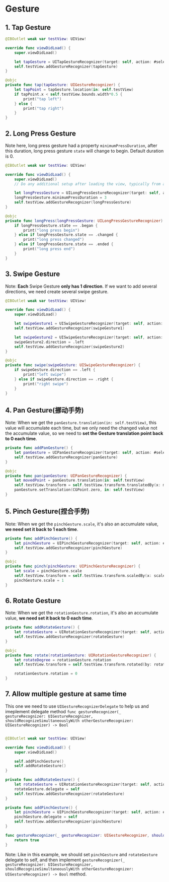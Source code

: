 # Gesture

## 1. Tap Gesture

```swift
@IBOutlet weak var testView: UIView!

override func viewDidLoad() {
    super.viewDidLoad()

    let tapGesture = UITapGestureRecognizer(target: self, action: #selector(self.tap(tapGesture:)))
    self.testView.addGestureRecognizer(tapGesture)
}

@objc
private func tap(tapGesture: UIGestureRecognizer) {
    let tapPoint = tapGesture.location(in: self.testView)
    if tapPoint.x < self.testView.bounds.width*0.5 {
        print("tap left")
    } else {
        print("tap right")
    }
}
```

## 2. Long Press Gesture

Note here, long press gesture had a property `minimumPressDuration`, after this duration, long press gesture `state` will change to begin. Default duration is 0.

```swift
@IBOutlet weak var testView: UIView!

override func viewDidLoad() {
    super.viewDidLoad()
    // Do any additional setup after loading the view, typically from a nib.

    let longPressGesture = UILongPressGestureRecognizer(target: self, action: #selector(self.longPress(longPressGesture:)))
    longPressGesture.minimumPressDuration = 3
    self.testView.addGestureRecognizer(longPressGesture)
}

@objc
private func longPress(longPressGesture: UILongPressGestureRecognizer) {
    if longPressGesture.state == .began {
        print("long press begin")
    } else if longPressGesture.state == .changed {
        print("long press changed")
    } else if longPressGesture.state == .ended {
        print("long press end")
    }
}
```

## 3. Swipe Gesture

Note: **Each** Swipe Gesture **only has 1 direction**. If we want to add several directions, we need create several swipe gesture.

```swift
@IBOutlet weak var testView: UIView!

override func viewDidLoad() {
    super.viewDidLoad()

    let swipeGesture1 = UISwipeGestureRecognizer(target: self, action: #selector(self.swipe(swipeGesture:)))
    self.testView.addGestureRecognizer(swipeGesture1)

    let swipeGesture2 = UISwipeGestureRecognizer(target: self, action: #selector(self.swipe(swipeGesture:)))
    swipeGesture2.direction = .left
    self.testView.addGestureRecognizer(swipeGesture2)
}

@objc
private func swipe(swipeGesture: UISwipeGestureRecognizer) {
    if swipeGesture.direction == .left {
        print("left swipe")
    } else if swipeGesture.direction == .right {
        print("right swipe")
    }
}
```

## 4. Pan Gesture(挪动手势)

Note: When we get the `panGesture.translation(in: self.testView)`, this value will accumulate each time, but we only need the changed value not the accumulate value, so we need to **set the Gesture translation point back to 0 each time**.

```swift
private func addPanGesture() {
    let panGesture = UIPanGestureRecognizer(target: self, action: #selector(self.pan(panGesture:)))
    self.testView.addGestureRecognizer(panGesture)
}

@objc
private func pan(panGesture: UIPanGestureRecognizer) {
    let movedPoint = panGesture.translation(in: self.testView)
    self.testView.transform = self.testView.transform.translatedBy(x: movedPoint.x, y: movedPoint.y)
    panGesture.setTranslation(CGPoint.zero, in: self.testView)
}
```

## 5. Pinch Gesture(捏合手势)

Note: When we get the `pinchGesture.scale`, it's also an accumulate value, **we need set it back to 1 each time**.

```swift
private func addPinchGesture() {
    let pinchGesture = UIPinchGestureRecognizer(target: self, action: #selector(self.pinch(pinchGesture:)))
    self.testView.addGestureRecognizer(pinchGesture)
}

@objc
private func pinch(pinchGesture: UIPinchGestureRecognizer) {
    let scale = pinchGesture.scale
    self.testView.transform = self.testView.transform.scaledBy(x: scale, y: scale)
    pinchGesture.scale = 1
}
```

## 6. Rotate Gesture

Note: When we get the `rotationGesture.rotation`, it's also an accumulate value, **we need set it back to 0 each time**.

```swift
private func addRotateGesture() {
    let rotateGesture = UIRotationGestureRecognizer(target: self, action: #selector(self.rotate(rotationGesture:)))
    self.testView.addGestureRecognizer(rotateGesture)
}

@objc
private func rotate(rotationGesture: UIRotationGestureRecognizer) {
    let rotateDegree = rotationGesture.rotation
    self.testView.transform = self.testView.transform.rotated(by: rotateDegree)

    rotationGesture.rotation = 0
}
```

## 7. Allow multiple gesture at same time

This one we need to use `UIGestureRecognizerDelegate` to help us and imeplement delegate method `func gestureRecognizer(_ gestureRecognizer: UIGestureRecognizer, shouldRecognizeSimultaneouslyWith otherGestureRecognizer: UIGestureRecognizer) -> Bool`

```swift

@IBOutlet weak var testView: UIView!

override func viewDidLoad() {
    super.viewDidLoad()

    self.addPinchGesture()
    self.addRotateGesture()
}

private func addRotateGesture() {
    let rotateGesture = UIRotationGestureRecognizer(target: self, action: #selector(self.rotate(rotationGesture:)))
    rotateGesture.delegate = self
    self.testView.addGestureRecognizer(rotateGesture)
}

private func addPinchGesture() {
    let pinchGesture = UIPinchGestureRecognizer(target: self, action: #selector(self.pinch(pinchGesture:)))
    pinchGesture.delegate = self
    self.testView.addGestureRecognizer(pinchGesture)
}

func gestureRecognizer(_ gestureRecognizer: UIGestureRecognizer, shouldRecognizeSimultaneouslyWith otherGestureRecognizer: UIGestureRecognizer) -> Bool {
    return true
}
```

Note: Like in this example, we should set `pinchGesture` and `rotateGesture` delegate to self, and then implement `gestureRecognizer(_ gestureRecognizer: UIGestureRecognizer, shouldRecognizeSimultaneouslyWith otherGestureRecognizer: UIGestureRecognizer) -> Bool` method.